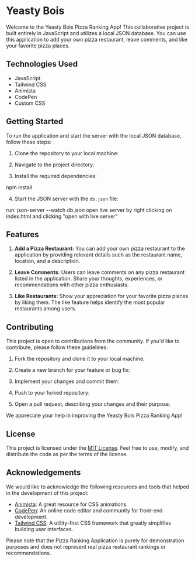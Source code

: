 # Yeasty Bois

Welcome to the Yeasty Bois Pizza Ranking App! This collaborative project is built entirely in JavaScript and utilizes a local JSON database. You can use this application to add your own pizza restaurant, leave comments, and like your favorite pizza places.

## Technologies Used
- JavaScript
- Tailwind CSS
- Animista
- CodePen
- Custom CSS

## Getting Started

To run the application and start the server with the local JSON database, follow these steps:

1. Clone the repository to your local machine:


2. Navigate to the project directory:


3. Install the required dependencies:
 
 npm install


4. Start the JSON server with the `db.json` file:

run: json-server --watch db.json
open live server by right clicking on index.html and clicking "open with live server"


## Features

1. **Add a Pizza Restaurant:** You can add your own pizza restaurant to the application by providing relevant details such as the restaurant name, location, and a description.

2. **Leave Comments:** Users can leave comments on any pizza restaurant listed in the application. Share your thoughts, experiences, or recommendations with other pizza enthusiasts.

3. **Like Restaurants:** Show your appreciation for your favorite pizza places by liking them. The like feature helps identify the most popular restaurants among users.

## Contributing

This project is open to contributions from the community. If you'd like to contribute, please follow these guidelines:

1. Fork the repository and clone it to your local machine.
2. Create a new branch for your feature or bug fix:
3. Implement your changes and commit them:
4. Push to your forked repository:

5. Open a pull request, describing your changes and their purpose.

We appreciate your help in improving the Yeasty Bois Pizza Ranking App!

## License

This project is licensed under the [MIT License](LICENSE). Feel free to use, modify, and distribute the code as per the terms of the license.

## Acknowledgements

We would like to acknowledge the following resources and tools that helped in the development of this project:

- [Animista](https://animista.net/): A great resource for CSS animations.
- [CodePen](https://codepen.io/): An online code editor and community for front-end development.
- [Tailwind CSS](https://tailwindcss.com/): A utility-first CSS framework that greatly simplifies building user interfaces.

Please note that the Pizza Ranking Application is purely for demonstration purposes and does not represent real pizza restaurant rankings or recommendations.
